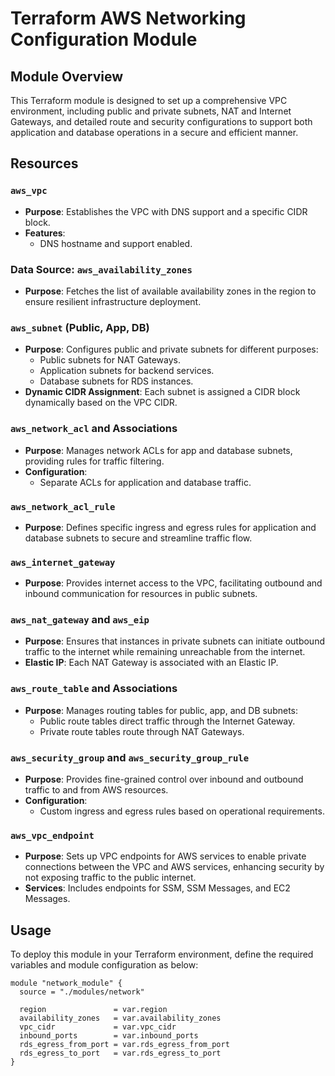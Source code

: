 # Terraform AWS Networking Configuration Module

## Module Overview

This Terraform module is designed to set up a comprehensive VPC environment, including public and private subnets, NAT and Internet Gateways, and detailed route and security configurations to support both application and database operations in a secure and efficient manner.

## Resources

### `aws_vpc`
- **Purpose**: Establishes the VPC with DNS support and a specific CIDR block.
- **Features**:
  - DNS hostname and support enabled.

### Data Source: `aws_availability_zones`
- **Purpose**: Fetches the list of available availability zones in the region to ensure resilient infrastructure deployment.

### `aws_subnet` (Public, App, DB)
- **Purpose**: Configures public and private subnets for different purposes:
  - Public subnets for NAT Gateways.
  - Application subnets for backend services.
  - Database subnets for RDS instances.
- **Dynamic CIDR Assignment**: Each subnet is assigned a CIDR block dynamically based on the VPC CIDR.

### `aws_network_acl` and Associations
- **Purpose**: Manages network ACLs for app and database subnets, providing rules for traffic filtering.
- **Configuration**:
  - Separate ACLs for application and database traffic.

### `aws_network_acl_rule`
- **Purpose**: Defines specific ingress and egress rules for application and database subnets to secure and streamline traffic flow.

### `aws_internet_gateway`
- **Purpose**: Provides internet access to the VPC, facilitating outbound and inbound communication for resources in public subnets.

### `aws_nat_gateway` and `aws_eip`
- **Purpose**: Ensures that instances in private subnets can initiate outbound traffic to the internet while remaining unreachable from the internet.
- **Elastic IP**: Each NAT Gateway is associated with an Elastic IP.

### `aws_route_table` and Associations
- **Purpose**: Manages routing tables for public, app, and DB subnets:
  - Public route tables direct traffic through the Internet Gateway.
  - Private route tables route through NAT Gateways.

### `aws_security_group` and `aws_security_group_rule`
- **Purpose**: Provides fine-grained control over inbound and outbound traffic to and from AWS resources.
- **Configuration**:
  - Custom ingress and egress rules based on operational requirements.

### `aws_vpc_endpoint`
- **Purpose**: Sets up VPC endpoints for AWS services to enable private connections between the VPC and AWS services, enhancing security by not exposing traffic to the public internet.
- **Services**: Includes endpoints for SSM, SSM Messages, and EC2 Messages.

## Usage

To deploy this module in your Terraform environment, define the required variables and module configuration as below:

```hcl
module "network_module" {
  source = "./modules/network"

  region               = var.region
  availability_zones   = var.availability_zones
  vpc_cidr             = var.vpc_cidr
  inbound_ports        = var.inbound_ports
  rds_egress_from_port = var.rds_egress_from_port
  rds_egress_to_port   = var.rds_egress_to_port
}
```
